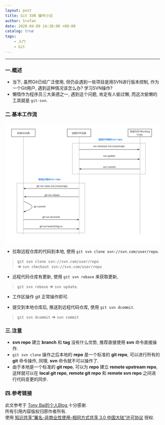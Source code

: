 ```yaml
---
layout: post
title: Git SVN 操作小记
author: Srefan
date: 2020-04-09 14:38:00 +08:00
catalog: true
tags:
    - 入门
    - Git
---
```


***

### 一.概述

* 当下, 虽然Git已经广泛使用, 但仍会遇到一些项目是用SVN进行版本控制, 作为一个Git用户, 遇到这种情况该怎么办? 学习SVN操作? 
* 懒惰作为程序员三大美德之一, 遇到这个问题, 肯定有人偷过懒, 而这次偷懒的工具就是 `git-svn`.

### 二.基本工作流

![git-svn-basic-workflow][Image_1]

* 拉取远程仓库的代码到本地, 使用 `git svn clone svn://svn.com/user/repo`.
> `git svn clone svn://svn.com/user/repo`   
> => `svn checkout svn://svn.com/user/repo`

* 远程代码仓库有更新, 使用 `git svn rebase` 来获取更新, 
> `git svn rebase` => `svn update`.

* 工作区操作 git 正常操作即可.

* 提交到本地仓库后, 推送到远程代码仓库, 使用 `git svn dcommit`.
> `git svn dcommit` => `svn commit`

### 三.注意

* **svn repo** 建立 **branch** 和 **tag** 没有什么优势, 推荐直接使用 **svn** 命令直接操作.
* `git svn clone` 操作之后本地的 **repo** 是一个标准的 **git repo**, 可以进行所有的 **git** 命令操作, 同理, **svn** 命令就不可以操作了.
* 由于本地是一个标准的 **git repo**, 可以为 **repo** 建立 **remote upstream repo**, 这样就可以在 **local git repo**, **remote git repo** 和 **remote svn repo** 之间进行代码变更的同步.

### 四.参考链接

此文参考于 [Tony Bai的个人Blog][Link_1],十分感谢.  
所有引用内容版权归原作者所有.  
使用 [知识共享“署名-非商业性使用-相同方式共享 3.0 中国大陆”许可协议][Lisence] 授权.

[Lisence]: https://creativecommons.org/licenses/by-nc-sa/3.0/cn/

[Link_1]: https://tonybai.com/2019/06/25/using-git-with-svn-repo/

[Image_1]: /assets/images/git-svn/git-svn-basic-workflow.png